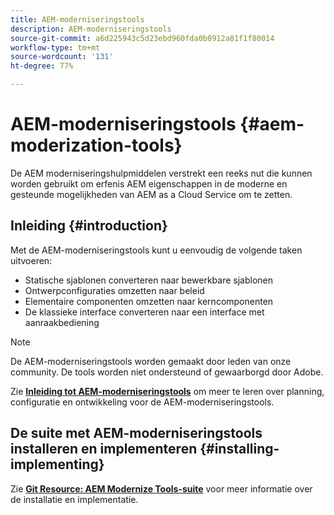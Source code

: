 ```yaml
---
title: AEM-moderniseringstools
description: AEM-moderniseringstools
source-git-commit: a6d225943c5d23ebd960fda0b0912a81f1f80014
workflow-type: tm+mt
source-wordcount: '131'
ht-degree: 77%

---
```


# AEM-moderniseringstools {#aem-moderization-tools}

De AEM moderniseringshulpmiddelen verstrekt een reeks nut die kunnen worden gebruikt om erfenis AEM eigenschappen in de moderne en gesteunde mogelijkheden van AEM as a Cloud Service om te zetten.


## Inleiding {#introduction}

Met de AEM-moderniseringstools kunt u eenvoudig de volgende taken uitvoeren:

* Statische sjablonen converteren naar bewerkbare sjablonen
* Ontwerpconfiguraties omzetten naar beleid
* Elementaire componenten omzetten naar kerncomponenten
* De klassieke interface converteren naar een interface met aanraakbediening

>[!NOTE]
>De AEM-moderniseringstools worden gemaakt door leden van onze community. De tools worden niet ondersteund of gewaarborgd door Adobe.

Zie **[Inleiding tot AEM-moderniseringstools](https://opensource.adobe.com/aem-modernize-tools/)** om meer te leren over planning, configuratie en ontwikkeling voor de AEM-moderniseringstools.

## De suite met AEM-moderniseringstools installeren en implementeren {#installing-implementing}

Zie **[Git Resource: AEM Modernize Tools-suite](https://github.com/adobe/aem-modernize-tools)** voor meer informatie over de installatie en implementatie.
